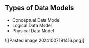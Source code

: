 ## Types of Data Models
- Conceptual Data Model
- Logical Data Model
- Physical Data Model

![[Pasted image 20241007191416.png]]